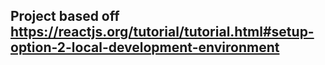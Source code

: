 ## Project based off https://reactjs.org/tutorial/tutorial.html#setup-option-2-local-development-environment